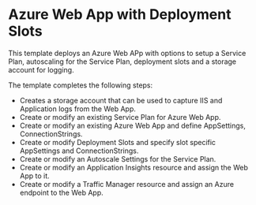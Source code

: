 # Azure Web App with Deployment Slots

This template deploys an Azure Web APp with options to setup a Service Plan, autoscaling for the Service Plan, deployment slots and a storage account for logging.

The template completes the following steps:
 - Creates a storage account that can be used to capture IIS and Application logs from the Web App.
 - Create or modify an existing Service Plan for Azure Web App.
 - Create or modify an existing Azure Web App and define AppSettings, ConnectionStrings.
 - Create or modify Deployment Slots and specify slot specific AppSettings and ConnectionStrings.
 - Create or modify an Autoscale Settings for the Service Plan.
 - Create or modify an Application Insights resource and assign the Web App to it.
 - Create or modify a Traffic Manager resource and assign an Azure endpoint to the Web App.